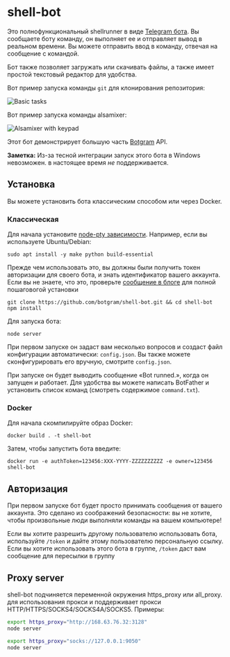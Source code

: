 # shell-bot

Это полнофункциональный shellrunner в виде [Telegram бота][]. Вы сообщаете боту
команду, он выполняет ее и отправляет вывод в реальном времени. Вы можете отправить ввод в
команду, отвечая на сообщение с командой.

Бот также позволяет загружать или скачивать файлы, а также
имеет простой текстовый редактор для удобства.

Вот пример запуска команды `git` для клонирования репозитория:

![Basic tasks](http://i.imgur.com/Xxtoe4G.png)

Вот пример запуска команды alsamixer:

![Alsamixer with keypad](http://i.imgur.com/j8aXFLd.png)

Этот бот демонстрирует большую часть [Botgram][] API.

**Заметка:** Из-за тесной интеграции запуск этого бота в Windows невозможен.
в настоящее время *не* поддерживается.

## Установка

Вы можете установить бота классическим способом или через Docker.

### Классическая

Для начала установите [node-pty зависимости](https://github.com/Microsoft/node-pty#dependencies). Например, если вы используете Ubuntu/Debian:

~~~
sudo apt install -y make python build-essential
~~~

Прежде чем использовать это, вы должны были получить токен авторизации для своего бота, и знать идентификатор вашего аккаунта. Если вы не знаете, что это, проверьте [сообщение в блоге](https://jmendeth.com/blog/telegram-shell-bot/) для полной пошаговогой установки

~~~
git clone https://github.com/botgram/shell-bot.git && cd shell-bot
npm install
~~~

Для запуска бота:

~~~
node server
~~~

При первом запуске он задаст вам несколько вопросов и создаст файл конфигурации автоматически: `config.json`. Вы также можете сконфигурировать его вручную, смотрите `config.json`.

При запуске он будет выводить сообщение «Bot runned.», когда он запущен и работает.
Для удобства вы можете написать BotFather и установить
список команд (смотреть содержимое `command.txt`).

### Docker

Для начала скомпилируйте образ Docker:
~~~
docker build . -t shell-bot
~~~

Затем, чтобы запустить бота введите:

~~~
docker run -e authToken=123456:XXX-YYYY-ZZZZZZZZZZ -e owner=123456 shell-bot
~~~

## Авторизация

При первом запуске бот будет просто принимать сообщения от вашего аккаунта.
Это сделано из соображений безопасности: вы не хотите, чтобы произвольные люди выполняли команды на вашем компьютере!

Если вы хотите разрешить другому пользователю использовать бота, используйте `/token` и дайте этому пользователю персональную ссылку. Если вы хотите использовать этого бота в группе, `/token` даст вам сообщение для пересылки в группу

## Proxy server

shell-bot подчиняется переменной окружения https_proxy или all_proxy.
для использования прокси и поддерживает прокси HTTP/HTTPS/SOCKS4/SOCKS4A/SOCKS5.
Примеры:

~~~ bash
export https_proxy="http://168.63.76.32:3128"
node server

export https_proxy="socks://127.0.0.1:9050"
node server
~~~



[Telegram бота]: https://core.telegram.org/bots
[Botgram]: https://botgram.js.org
